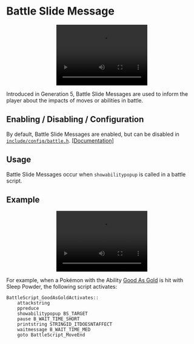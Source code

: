 # Battle Slide Message
<p align="center"><video width="240" height="160" controls muter><source src="../../img/placeholder.mp4" type="video/mp4">Your browser does not support the video tag.</video></p>

Introduced in Generation 5, Battle Slide Messages are used to inform the player about the impacts of moves or abilities in battle.

## Enabling / Disabling / Configuration

By default, Battle Slide Messages are enabled, but can be disabled in [`include/config/battle.h`](https://github.com/rh-hideout/pokeemerald-expansion/tree/upcoming/include/config/battle.h). [[Documentation]](../configurations/battle.md)

## Usage

Battle Slide Messages occur when `showabilitypopup` is called in a battle script.

## Example

<p align="center"><video width="240" height="160" controls muter><source src="../../img/placeholder.mp4" type="video/mp4">Your browser does not support the video tag.</video></p>

For example, when a Pokémon with the Ability [Good As Gold](https://bulbapedia.bulbagarden.net/wiki/Good_as_Gold_(Ability)) is hit with Sleep Powder, the following script activates:

```
BattleScript_GoodAsGoldActivates::
	attackstring
	ppreduce
	showabilitypopup BS_TARGET
	pause B_WAIT_TIME_SHORT
	printstring STRINGID_ITDOESNTAFFECT
	waitmessage B_WAIT_TIME_MED
	goto BattleScript_MoveEnd
```
